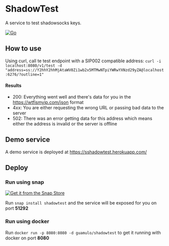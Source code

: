 # ShadowTest

A service to test shadowsocks keys.

[![Go](https://github.com/jadolg/ShadowTest/actions/workflows/go.yml/badge.svg)](https://github.com/jadolg/ShadowTest/actions/workflows/go.yml)

## How to use

Using curl, call te test endpoint with a SIP002 compatible address:
`curl -i localhost:8080/v1/test -d "address=ss://Y2hhY2hhMjAtaWV0Zi1wb2x5MTMwNTpiYWRwYXNzd29yZA@localhost:6276/?outline=1"`

#### Results

- 200: Everything went well and there's data for you in the https://wtfismyip.com/json format
- 4xx: You are either requesting the wrong URL or passing bad data to the server
- 502: There was an error getting data for this address which means either the address is invalid or the server is
  offline

## Demo service

A demo service is deployed at https://sshadowtest.herokuapp.com/

## Deploy

### Run using snap

[![Get it from the Snap Store](https://snapcraft.io/static/images/badges/en/snap-store-black.svg)](https://snapcraft.io/shadowtest)

Run `snap install shadowtest` and the service will be exposed for you on port **51292**

### Run using docker

Run `docker run -p 8080:8080 -d guamulo/shadowtest` to get it running with docker on port **8080**
